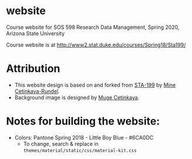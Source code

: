 # website

Course website for SOS 598 Research Data Management, Spring 2020, Arizona State University

Course website is at http://www2.stat.duke.edu/courses/Spring18/Sta199/

# Attribution

- This website design is based on and forked from [STA-199](https://github.com/Sta199-S18/website) by [Mine Cetinkaya-Rundel](http://www2.stat.duke.edu/~mc301/).
- Background image is designed by [Muge Cetinkaya](https://www.instagram.com/dotslinesandcolors/).

# Notes for building the website:

- Colors: Pantone Spring 2018 - Little Boy Blue - #6CA0DC
  - To change, search & replace in `themes/material/static/css/material-kit.css`
